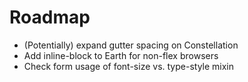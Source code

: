 # Roadmap

- (Potentially) expand gutter spacing on Constellation
- Add inline-block to Earth for non-flex browsers
- Check form usage of font-size vs. type-style mixin

